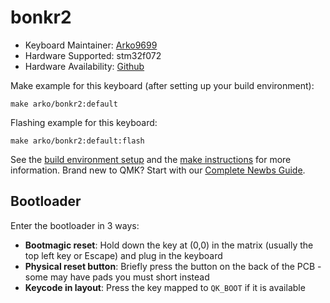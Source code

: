 # bonkr2

* Keyboard Maintainer: [Arko9699](https://github.com/arko9699)
* Hardware Supported: stm32f072
* Hardware Availability: [Github](https://github.com/arko9699/bonk/tree/main/pcbs/rev2)

Make example for this keyboard (after setting up your build environment):

    make arko/bonkr2:default

Flashing example for this keyboard:

    make arko/bonkr2:default:flash

See the [build environment setup](https://docs.qmk.fm/#/getting_started_build_tools) and the [make instructions](https://docs.qmk.fm/#/getting_started_make_guide) for more information. Brand new to QMK? Start with our [Complete Newbs Guide](https://docs.qmk.fm/#/newbs).

## Bootloader

Enter the bootloader in 3 ways:

* **Bootmagic reset**: Hold down the key at (0,0) in the matrix (usually the top left key or Escape) and plug in the keyboard
* **Physical reset button**: Briefly press the button on the back of the PCB - some may have pads you must short instead
* **Keycode in layout**: Press the key mapped to `QK_BOOT` if it is available
